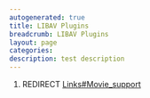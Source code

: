 ```yaml
---
autogenerated: true
title: LIBAV Plugins
breadcrumb: LIBAV Plugins
layout: page
categories: 
description: test description
---
```


1.  REDIRECT [Links\#Movie\_support](Links#Movie_support)
